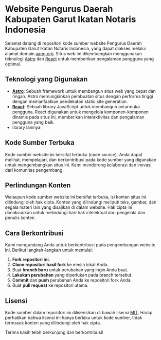 # Website Pengurus Daerah Kabupaten Garut Ikatan Notaris Indonesia

Selamat datang di repositori kode sumber website Pengurus Daerah Kabupaten Garut Ikatan Notaris Indonesia, yang dapat diakses melalui alamat domain [aang.org](http://aang.org). Situs web ini dikembangkan menggunakan teknologi [Astro](https://astro.build) dan [React](https://reactjs.org) untuk memberikan pengalaman pengguna yang optimal.

## Teknologi yang Digunakan

- **[Astro](https://astro.build)**: Sebuah framework untuk membangun situs web yang cepat dan ringan. Astro memungkinkan pembuatan situs dengan performa tinggi dengan memanfaatkan pendekatan static site generation.
- **[React](https://reactjs.org)**: Sebuah library JavaScript untuk membangun antarmuka pengguna. React digunakan untuk mengelola komponen-komponen dinamis pada situs ini, memberikan interaktivitas dan pengalaman pengguna yang baik.
- library lainnya

## Kode Sumber Terbuka

Kode sumber website ini bersifat terbuka (open source). Anda dapat melihat, mempelajari, dan berkontribusi pada kode sumber yang digunakan untuk mengembangkan situs ini. Kami mendorong kolaborasi dan inovasi dari komunitas pengembang.

## Perlindungan Konten

Walaupun kode sumber website ini bersifat terbuka, isi konten situs ini dilindungi oleh hak cipta. Konten yang dilindungi meliputi teks, gambar, dan segala materi lain yang disajikan di dalam website. Hak cipta ini dimaksudkan untuk melindungi hak-hak intelektual dari pengelola dan penulis konten.

## Cara Berkontribusi

Kami mengundang Anda untuk berkontribusi pada pengembangan website ini. Berikut langkah-langkah untuk memulai:

1. **Fork repositori ini**.
2. **Clone repositori hasil fork** ke mesin lokal Anda.
3. Buat **branch baru** untuk perubahan yang ingin Anda buat.
4. **Lakukan perubahan** yang diperlukan pada branch tersebut.
5. **Commit** dan **push** perubahan Anda ke repositori fork Anda.
6. Buat **pull request** ke repositori utama.

## Lisensi

Kode sumber dalam repositori ini dilisensikan di bawah lisensi [MIT](LICENSE). Harap perhatikan bahwa lisensi ini hanya berlaku untuk kode sumber, tidak termasuk konten yang dilindungi oleh hak cipta.

Terima kasih telah berkunjung dan berkontribusi!
